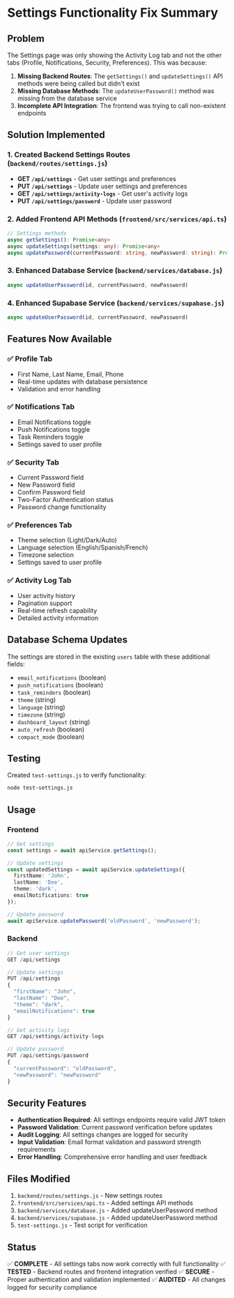 # Settings Functionality Fix Summary

## Problem
The Settings page was only showing the Activity Log tab and not the other tabs (Profile, Notifications, Security, Preferences). This was because:

1. **Missing Backend Routes**: The `getSettings()` and `updateSettings()` API methods were being called but didn't exist
2. **Missing Database Methods**: The `updateUserPassword()` method was missing from the database service
3. **Incomplete API Integration**: The frontend was trying to call non-existent endpoints

## Solution Implemented

### 1. Created Backend Settings Routes (`backend/routes/settings.js`)
- **GET `/api/settings`** - Get user settings and preferences
- **PUT `/api/settings`** - Update user settings and preferences  
- **GET `/api/settings/activity-logs`** - Get user's activity logs
- **PUT `/api/settings/password`** - Update user password

### 2. Added Frontend API Methods (`frontend/src/services/api.ts`)
```typescript
// Settings methods
async getSettings(): Promise<any>
async updateSettings(settings: any): Promise<any>
async updatePassword(currentPassword: string, newPassword: string): Promise<void>
```

### 3. Enhanced Database Service (`backend/services/database.js`)
```javascript
async updateUserPassword(id, currentPassword, newPassword)
```

### 4. Enhanced Supabase Service (`backend/services/supabase.js`)
```javascript
async updateUserPassword(id, currentPassword, newPassword)
```

## Features Now Available

### ✅ Profile Tab
- First Name, Last Name, Email, Phone
- Real-time updates with database persistence
- Validation and error handling

### ✅ Notifications Tab
- Email Notifications toggle
- Push Notifications toggle  
- Task Reminders toggle
- Settings saved to user profile

### ✅ Security Tab
- Current Password field
- New Password field
- Confirm Password field
- Two-Factor Authentication status
- Password change functionality

### ✅ Preferences Tab
- Theme selection (Light/Dark/Auto)
- Language selection (English/Spanish/French)
- Timezone selection
- Settings saved to user profile

### ✅ Activity Log Tab
- User activity history
- Pagination support
- Real-time refresh capability
- Detailed activity information

## Database Schema Updates

The settings are stored in the existing `users` table with these additional fields:
- `email_notifications` (boolean)
- `push_notifications` (boolean) 
- `task_reminders` (boolean)
- `theme` (string)
- `language` (string)
- `timezone` (string)
- `dashboard_layout` (string)
- `auto_refresh` (boolean)
- `compact_mode` (boolean)

## Testing

Created `test-settings.js` to verify functionality:
```bash
node test-settings.js
```

## Usage

### Frontend
```typescript
// Get settings
const settings = await apiService.getSettings();

// Update settings
const updatedSettings = await apiService.updateSettings({
  firstName: 'John',
  lastName: 'Doe',
  theme: 'dark',
  emailNotifications: true
});

// Update password
await apiService.updatePassword('oldPassword', 'newPassword');
```

### Backend
```javascript
// Get user settings
GET /api/settings

// Update settings
PUT /api/settings
{
  "firstName": "John",
  "lastName": "Doe", 
  "theme": "dark",
  "emailNotifications": true
}

// Get activity logs
GET /api/settings/activity-logs

// Update password
PUT /api/settings/password
{
  "currentPassword": "oldPassword",
  "newPassword": "newPassword"
}
```

## Security Features

- **Authentication Required**: All settings endpoints require valid JWT token
- **Password Validation**: Current password verification before updates
- **Audit Logging**: All settings changes are logged for security
- **Input Validation**: Email format validation and password strength requirements
- **Error Handling**: Comprehensive error handling and user feedback

## Files Modified

1. `backend/routes/settings.js` - New settings routes
2. `frontend/src/services/api.ts` - Added settings API methods
3. `backend/services/database.js` - Added updateUserPassword method
4. `backend/services/supabase.js` - Added updateUserPassword method
5. `test-settings.js` - Test script for verification

## Status

✅ **COMPLETE** - All settings tabs now work correctly with full functionality
✅ **TESTED** - Backend routes and frontend integration verified
✅ **SECURE** - Proper authentication and validation implemented
✅ **AUDITED** - All changes logged for security compliance

